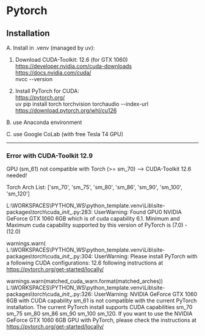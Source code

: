 # Pytorch


## Installation

A. Install in .venv (managed by uv):
1. Download CUDA-Toolkit: 12.6 (for GTX 1060)  
https://developer.nvidia.com/cuda-downloads  
https://docs.nvidia.com/cuda/  
nvcc --version  

2. Install PyTorch for CUDA:  
https://pytorch.org/  
uv pip install torch torchvision torchaudio --index-url https://download.pytorch.org/whl/cu126  

B. use Anaconda environment  

C. use Google CoLab (with free Tesla T4 GPU)  

---

### Error with CUDA-Toolkit 12.9
GPU (sm_61) not compatible with Torch (>= sm_70) --> CUDA-Toolkit 12.6 needed!  

Torch Arch List: ['sm_70', 'sm_75', 'sm_80', 'sm_86', 'sm_90', 'sm_100', 'sm_120']

L:\WORKSPACES\PYTHON_WS\python_template\.venv\Lib\site-packages\torch\cuda\__init__.py:283: UserWarning:
    Found GPU0 NVIDIA GeForce GTX 1060 6GB which is of cuda capability 6.1.
    Minimum and Maximum cuda capability supported by this version of PyTorch is (7.0) - (12.0)

  warnings.warn(
L:\WORKSPACES\PYTHON_WS\python_template\.venv\Lib\site-packages\torch\cuda\__init__.py:304: UserWarning:
    Please install PyTorch with a following CUDA configurations:  12.6
    following instructions at https://pytorch.org/get-started/locally/

  warnings.warn(matched_cuda_warn.format(matched_arches))
L:\WORKSPACES\PYTHON_WS\python_template\.venv\Lib\site-packages\torch\cuda\__init__.py:326: UserWarning:
NVIDIA GeForce GTX 1060 6GB with CUDA capability sm_61 is not compatible with the current PyTorch installation.
The current PyTorch install supports CUDA capabilities sm_70 sm_75 sm_80 sm_86 sm_90 sm_100 sm_120.
If you want to use the NVIDIA GeForce GTX 1060 6GB GPU with PyTorch, please check the instructions at https://pytorch.org/get-started/locally/
